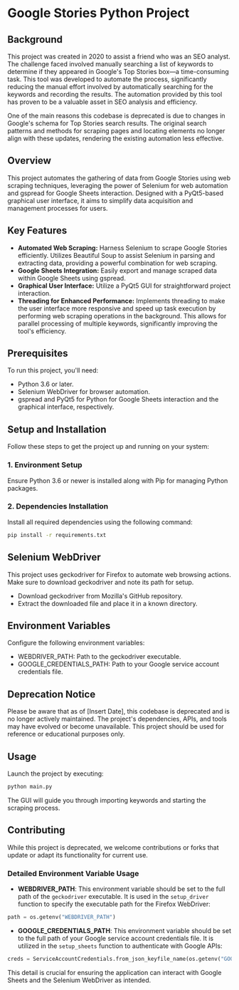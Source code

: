 # Google Stories Python Project

## Background
This project was created in 2020 to assist a friend who was an SEO analyst. The challenge faced involved manually searching a list of keywords to determine if they appeared in Google's Top Stories box—a time-consuming task. This tool was developed to automate the process, significantly reducing the manual effort involved by automatically searching for the keywords and recording the results. The automation provided by this tool has proven to be a valuable asset in SEO analysis and efficiency.

One of the main reasons this codebase is deprecated is due to changes in Google's schema for Top Stories search results. The original search patterns and methods for scraping pages and locating elements no longer align with these updates, rendering the existing automation less effective.


## Overview
This project automates the gathering of data from Google Stories using web scraping techniques, leveraging the power of Selenium for web automation and gspread for Google Sheets interaction. Designed with a PyQt5-based graphical user interface, it aims to simplify data acquisition and management processes for users.

## Key Features
- **Automated Web Scraping:** Harness Selenium to scrape Google Stories efficiently. Utilizes Beautiful Soup to assist Selenium in parsing and extracting data, providing a powerful combination for web scraping.
- **Google Sheets Integration:** Easily export and manage scraped data within Google Sheets using gspread.
- **Graphical User Interface:** Utilize a PyQt5 GUI for straightforward project interaction.
- **Threading for Enhanced Performance:** Implements threading to make the user interface more responsive and speed up task execution by performing web scraping operations in the background. This allows for parallel processing of multiple keywords, significantly improving the tool's efficiency.


## Prerequisites
To run this project, you'll need:
- Python 3.6 or later.
- Selenium WebDriver for browser automation.
- gspread and PyQt5 for Python for Google Sheets interaction and the graphical interface, respectively.

## Setup and Installation
Follow these steps to get the project up and running on your system:

### 1. Environment Setup
Ensure Python 3.6 or newer is installed along with Pip for managing Python packages.

### 2. Dependencies Installation
Install all required dependencies using the following command:
```bash 
pip install -r requirements.txt
```

## Selenium WebDriver
This project uses geckodriver for Firefox to automate web browsing actions. Make sure to download geckodriver and note its path for setup.
* Download geckodriver from Mozilla's GitHub repository.
* Extract the downloaded file and place it in a known directory.

## Environment Variables
Configure the following environment variables:
* WEBDRIVER_PATH: Path to the geckodriver executable.
* GOOGLE_CREDENTIALS_PATH: Path to your Google service account credentials file.

## Deprecation Notice
Please be aware that as of [Insert Date], this codebase is deprecated and is no longer actively maintained. The project's dependencies, APIs, and tools may have evolved or become unavailable. This project should be used for reference or educational purposes only.

## Usage
Launch the project by executing:
```bash 
python main.py
```
The GUI will guide you through importing keywords and starting the scraping process.

## Contributing
While this project is deprecated, we welcome contributions or forks that update or adapt its functionality for current use.

### Detailed Environment Variable Usage

- **WEBDRIVER_PATH**: This environment variable should be set to the full path of the `geckodriver` executable. It is used in the `setup_driver` function to specify the executable path for the Firefox WebDriver:
```python
path = os.getenv("WEBDRIVER_PATH")
```

- **GOOGLE_CREDENTIALS_PATH**: This environment variable should be set to the full path of your Google service account credentials file. It is utilized in the `setup_sheets` function to authenticate with Google APIs:
```python
creds = ServiceAccountCredentials.from_json_keyfile_name(os.getenv("GOOGLE_CREDENTIALS_PATH"), scope)
```
This detail is crucial for ensuring the application can interact with Google Sheets and the Selenium WebDriver as intended.
